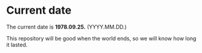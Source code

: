 # Current date

The current date is **1978.09.25.** (YYYY.MM.DD.)

This repository will be good when the world ends, so we will know how long it lasted.